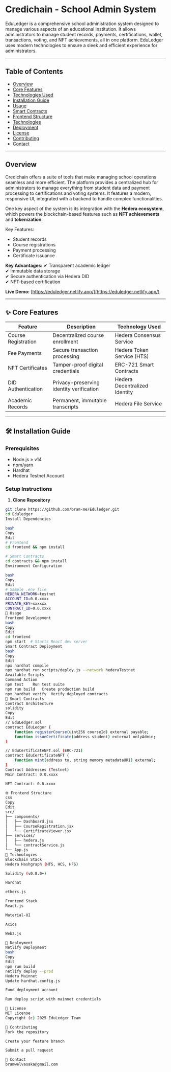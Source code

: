 # Credichain - School Admin System

EduLedger is a comprehensive school administration system designed to manage various aspects of an educational institution. It allows administrators to manage student records, payments, certifications, wallet, transactions, voting, and NFT achievements, all in one platform. EduLedger uses modern technologies to ensure a sleek and efficient experience for administrators.

---

## Table of Contents

- [Overview](#overview)
- [Core Features](#core-features)
- [Technologies Used](#technologies-used)
- [Installation Guide](#installation-guide)
- [Usage](#usage)
- [Smart Contracts](#smart-contracts)
- [Frontend Structure](#frontend-structure)
- [Technologies](#technologies)
- [Deployment](#deployment)
- [License](#license)
- [Contributing](#contributing)
- [Contact](#contact)

---

## Overview

Credichain offers a suite of tools that make managing school operations seamless and more efficient. The platform provides a centralized hub for administrators to manage everything from student data and payment processing to certifications and voting systems. It features a modern, responsive UI, integrated with a backend to handle complex functionalities.

One key aspect of the system is its integration with the **Hedera ecosystem**, which powers the blockchain-based features such as **NFT achievements** and **tokenization**.

Key Features:
- Student records
- Course registrations
- Payment processing
- Certificate issuance

**Key Advantages:**
✔ Transparent academic ledger  
✔ Immutable data storage  
✔ Secure authentication via Hedera DID  
✔ NFT-based certification  

**Live Demo:** [https://eduledger.netlify.app/](https://eduledger.netlify.app/)

---

## ✨ Core Features

| Feature             | Description                                   | Technology Used                 |
|---------------------|-----------------------------------------------|---------------------------------|
| Course Registration | Decentralized course enrollment               | Hedera Consensus Service        |
| Fee Payments        | Secure transaction processing                 | Hedera Token Service (HTS)      |
| NFT Certificates    | Tamper-proof digital credentials              | ERC-721 Smart Contracts         |
| DID Authentication | Privacy-preserving identity verification      | Hedera Decentralized Identity   |
| Academic Records    | Permanent, immutable transcripts               | Hedera File Service             |

---

## 🛠 Installation Guide

### Prerequisites
- Node.js ≥ v14
- npm/yarn
- Hardhat
- Hedera Testnet Account

### Setup Instructions

1. **Clone Repository**
```bash
git clone https://github.com/bram-me/Eduledger.git
cd Eduledger
Install Dependencies

bash
Copy
Edit
# Frontend
cd frontend && npm install

# Smart Contracts
cd contracts && npm install
Environment Configuration

bash
Copy
Edit
# Sample .env file
HEDERA_NETWORK=testnet
ACCOUNT_ID=0.0.xxxx
PRIVATE_KEY=xxxxxx
CONTRACT_ID=0.0.xxxx
🚀 Usage
Frontend Development
bash
Copy
Edit
cd frontend
npm start  # Starts React dev server
Smart Contract Deployment
bash
Copy
Edit
npx hardhat compile
npx hardhat run scripts/deploy.js --network hederaTestnet
Available Scripts
Command	Action
npm test	Run test suite
npm run build	Create production build
npx hardhat verify	Verify deployed contracts
🤖 Smart Contracts
Contract Architecture
solidity
Copy
Edit
// EduLedger.sol
contract EduLedger {
    function registerCourse(uint256 courseId) external payable;
    function issueCertificate(address student) external onlyAdmin;
}

// EduCertificateNFT.sol (ERC-721)
contract EduCertificateNFT {
    function mint(address to, string memory metadataURI) external;
}
Contract Addresses (Testnet)
Main Contract: 0.0.xxxx

NFT Contract: 0.0.xxxx

🌐 Frontend Structure
css
Copy
Edit
src/
├── components/
│   ├── Dashboard.jsx
│   ├── CourseRegistration.jsx
│   └── CertificateViewer.jsx
├── services/
│   ├── hedera.js
│   └── contractService.js
└── App.js
🔗 Technologies
Blockchain Stack
Hedera Hashgraph (HTS, HCS, HFS)

Solidity (v0.8.0+)

Hardhat

ethers.js

Frontend Stack
React.js

Material-UI

Axios

Web3.js

🚢 Deployment
Netlify Deployment
bash
Copy
Edit
npm run build
netlify deploy --prod
Hedera Mainnet
Update hardhat.config.js

Fund deployment account

Run deploy script with mainnet credentials

📜 License
MIT License
Copyright (c) 2025 EduLedger Team

🤝 Contributing
Fork the repository

Create your feature branch

Submit a pull request

📧 Contact
bramwelvasaka@gmail.com
